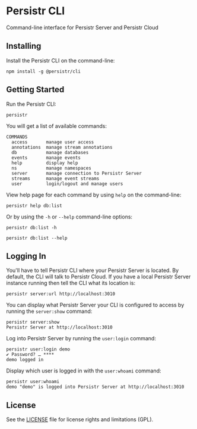 # Persistr CLI

Command-line interface for Persistr Server and Persistr Cloud

## Installing

Install the Persistr CLI on the command-line:

```
npm install -g @persistr/cli
```

## Getting Started

Run the Persistr CLI:

```
persistr
```

You will get a list of available commands:

```
COMMANDS
  access       manage user access                  
  annotations  manage stream annotations           
  db           manage databases                    
  events       manage events                       
  help         display help                        
  ns           manage namespaces                   
  server       manage connection to Persistr Server
  streams      manage event streams                
  user         login/logout and manage users       
```

View help page for each command by using `help` on the command-line:

```
persistr help db:list
```

Or by using the `-h` or `--help` command-line options:

```
persistr db:list -h
```

```
persistr db:list --help
```

## Logging In

You'll have to tell Persistr CLI where your Persistr Server is located. By default, the CLI will talk to Persistr Cloud. If you have a local Persistr Server instance running then tell the CLI what its location is:

```
persistr server:url http://localhost:3010
```

You can display what Persistr Server your CLI is configured to access by running the `server:show` command:

```
persistr server:show
Persistr Server at http://localhost:3010 
```

Log into Persistr Server by running the `user:login` command:

```
persistr user:login demo
✔ Password? … ****
demo logged in
```

Display which user is logged in with the `user:whoami` command:

```
persistr user:whoami
demo "demo" is logged into Persistr Server at http://localhost:3010 
```


## License

See the [LICENSE](LICENSE) file for license rights and limitations (GPL).
